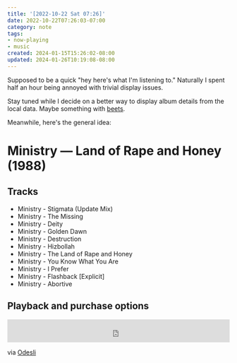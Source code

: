 ```yaml
---
title: '[2022-10-22 Sat 07:26]'
date: 2022-10-22T07:26:03-07:00
category: note
tags:
- now-playing
- music
created: 2024-01-15T15:26:02-08:00
updated: 2024-01-26T10:19:08-08:00
---
```


Supposed to be a quick "hey here's what I'm listening to." Naturally I spent half an hour being annoyed with trivial display issues.

Stay tuned while I decide on a better way to display album details from the local data. Maybe something with [beets](https://beets.io).

Meanwhile, here's the general idea:

# Ministry — Land of Rape and Honey (1988)

## Tracks

* Ministry - Stigmata (Update Mix)
* Ministry - The Missing
* Ministry - Deity
* Ministry - Golden Dawn
* Ministry - Destruction
* Ministry - Hizbollah
* Ministry - The Land of Rape and Honey
* Ministry - You Know What You Are
* Ministry - I Prefer
* Ministry - Flashback \[Explicit\]
* Ministry - Abortive

## Playback and purchase options

<iframe width="100%" height="52" src="https://odesli.co/embed/?url=https%3A%2F%2Falbum.link%2Fi%2F59390461&theme=light" frameborder="0" allowfullscreen sandbox="allow-same-origin allow-scripts allow-presentation allow-popups allow-popups-to-escape-sandbox" allow="clipboard-read; clipboard-write"></iframe>

via [Odesli](https://odesli.co)
